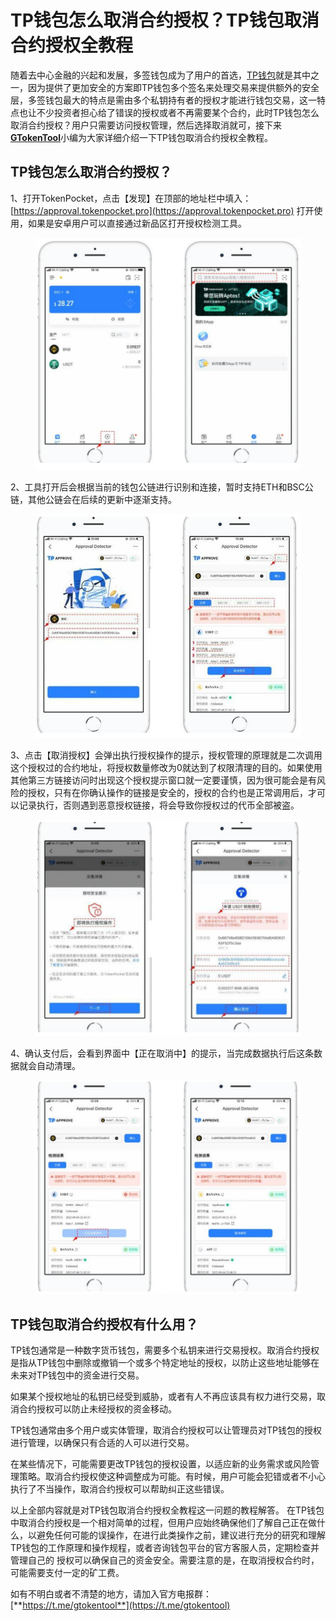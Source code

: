 # TP钱包怎么取消合约授权？TP钱包取消合约授权全教程

随着去中心金融的兴起和发展，多签钱包成为了用户的首选，[TP钱包](ru-he-kuai-su-ling-qu-tp-qian-bao-nft-kong-tou-wan-zheng-zhi-nan.md)就是其中之一，因为提供了更加安全的方案即TP钱包多个签名来处理交易来提供额外的安全层，多签钱包最大的特点是需由多个私钥持有者的授权才能进行钱包交易，这一特点也让不少投资者担心给了错误的授权或者不再需要某个合约，此时TP钱包怎么取消合约授权？用户只需要访问授权管理，然后选择取消就可，接下来[**GTokenTool**](https://docs.gtokentool.com)小编为大家详细介绍一下TP钱包取消合约授权全教程。

## TP钱包怎么取消合约授权？

1、打开TokenPocket，点击【发现】在顶部的地址栏中填入：[https://approval.tokenpocket.pro](https://approval.tokenpocket.pro) 打开使用，如果是安卓用户可以直接通过新品区打开授权检测工具。

<figure><img src="../../.gitbook/assets/1 (50).png" alt=""><figcaption></figcaption></figure>

2、工具打开后会根据当前的钱包公链进行识别和连接，暂时支持ETH和BSC公链，其他公链会在后续的更新中逐渐支持。

<figure><img src="../../.gitbook/assets/1 (51).png" alt=""><figcaption></figcaption></figure>

3、点击【取消授权】会弹出执行授权操作的提示，授权管理的原理就是二次调用这个授权过的合约地址，将授权数量修改为0就达到了权限清理的目的。如果使用其他第三方链接访问时出现这个授权提示窗口就一定要谨慎，因为很可能会是有风险的授权，只有在你确认操作的链接是安全的，授权的合约也是正常调用后，才可以记录执行，否则遇到恶意授权链接，将会导致你授权过的代币全部被盗。

<figure><img src="../../.gitbook/assets/1 (52).png" alt=""><figcaption></figcaption></figure>

4、确认支付后，会看到界面中【正在取消中】的提示，当完成数据执行后这条数据就会自动清理。

<figure><img src="../../.gitbook/assets/1 (53).png" alt=""><figcaption></figcaption></figure>

## TP钱包取消合约授权有什么用？

TP钱包通常是一种数字货币钱包，需要多个私钥来进行交易授权。取消合约授权是指从TP钱包中删除或撤销一个或多个特定地址的授权，以防止这些地址能够在未来对TP钱包中的资金进行交易。

如果某个授权地址的私钥已经受到威胁，或者有人不再应该具有权力进行交易，取消合约授权可以防止未经授权的资金移动。

TP钱包通常由多个用户或实体管理，取消合约授权可以让管理员对TP钱包的授权进行管理，以确保只有合适的人可以进行交易。

在某些情况下，可能需要更改TP钱包的授权设置，以适应新的业务需求或风险管理策略。取消合约授权使这种调整成为可能。有时候，用户可能会犯错或者不小心执行了不当操作，取消合约授权可以帮助纠正这些错误。

以上全部内容就是对TP钱包取消合约授权全教程这一问题的教程解答。 在TP钱包中取消合约授权是一个相对简单的过程，但用户应始终确保他们了解自己正在做什么，以避免任何可能的误操作，在进行此类操作之前，建议进行充分的研究和理解TP钱包的工作原理和操作规程，或者咨询钱包平台的官方客服人员，定期检查并管理自己的
授权可以确保自己的资金安全。需要注意的是，在取消授权合约时，可能需要支付一定的矿工费。

如有不明白或者不清楚的地方，请加入官方电报群：[**https://t.me/gtokentool**](https://t.me/gtokentool)
